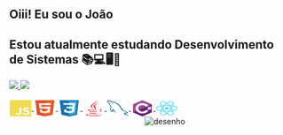 ##  Oiii! Eu sou o João
##  Estou atualmente estudando Desenvolvimento de Sistemas  📚💻🖥📱

<div>
  <a href="https://github.com/joaosouzaa01">
<img height="180em" src="https://github-readme-stats.vercel.app/api/top-langs/?username=joaosouzaa01&layout=compact&langs_count=7&theme=nord"/>
<img height="180em" src="https://github-readme-stats.vercel.app/api?username=joaosouzaa01&show_icons=true&theme=nord&include_all_commits=true&count_private=true"/>
	
 	

  <div style="display: inline_block"><br>
	  <img align="center" alt="Js" height="30" width="40" src="https://raw.githubusercontent.com/devicons/devicon/master/icons/javascript/javascript-plain.svg">
	  <img align="center" alt="HTML" height="30" width="40" src="https://raw.githubusercontent.com/devicons/devicon/master/icons/html5/html5-original.svg ">
	  <img align="center" alt="CSS" height="30" width="40" src="https://raw.githubusercontent.com/devicons/devicon/master/icons/css3/css3-original.svg ">
	  <img align="center" alt="Java" height="30" width="40" src="https://raw.githubusercontent.com/devicons/devicon/master/icons/java/java-plain.svg ">
	  <img align="center" alt="MySql" height="30" width="40" src="https://raw.githubusercontent.com/devicons/devicon/master/icons/mysql/mysql-original.svg ">
	  <img align="center" alt="C#" height="30" width="40" src="https://raw.githubusercontent.com/devicons/devicon/master/icons/csharp/csharp-original.svg ">
	  <img align="center" alt="React" height="30" width="40" src="https://raw.githubusercontent.com/devicons/devicon/master/icons/react/react-original.svg">

 <img align="right" alt="desenho" src="https://user-images.githubusercontent.com/88406996/161604453-be56a950-089f-448e-9499-c3cf7fac1253.gif" height="150" width="260">
</div>
   <br>




